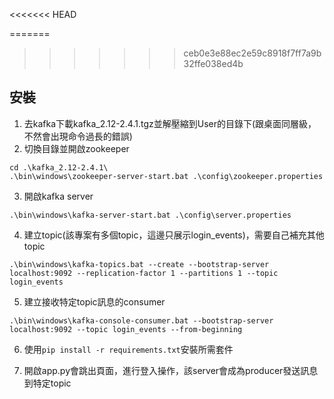 <<<<<<< HEAD

=======
>>>>>>> ceb0e3e88ec2e59c8918f7ff7a9b32ffe038ed4b
## 安裝

1. 去kafka下載kafka_2.12-2.4.1.tgz並解壓縮到User的目錄下(跟桌面同層級，不然會出現命令過長的錯誤)
2. 切換目錄並開啟zookeeper
```
cd .\kafka_2.12-2.4.1\
.\bin\windows\zookeeper-server-start.bat .\config\zookeeper.properties
```
3. 開啟kafka server
```
.\bin\windows\kafka-server-start.bat .\config\server.properties
```

4. 建立topic(該專案有多個topic，這邊只展示login_events)，需要自己補充其他topic
```
.\bin\windows\kafka-topics.bat --create --bootstrap-server localhost:9092 --replication-factor 1 --partitions 1 --topic login_events
```
5. 建立接收特定topic訊息的consumer
```
.\bin\windows\kafka-console-consumer.bat --bootstrap-server localhost:9092 --topic login_events --from-beginning
```

6. 使用```pip install -r requirements.txt```安裝所需套件

7. 開啟app.py會跳出頁面，進行登入操作，該server會成為producer發送訊息到特定topic
